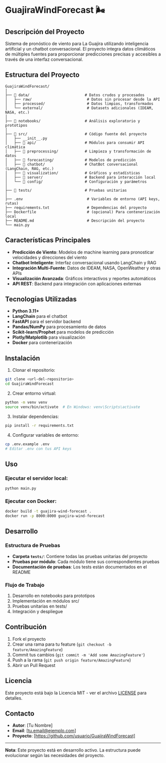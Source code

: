 # GuajiraWindForecast 🌬️

## Descripción del Proyecto

Sistema de pronóstico de viento para La Guajira utilizando inteligencia artificial y un chatbot conversacional. El proyecto integra datos climáticos de múltiples fuentes para proporcionar predicciones precisas y accesibles a través de una interfaz conversacional.

## Estructura del Proyecto

```
GuajiraWindForecast/
│
├── 📁 data/                         # Datos crudos y procesados
│   ├── raw/                         # Datos sin procesar desde la API
│   ├── processed/                   # Datos limpios, transformados
│   └── external/                    # Datasets adicionales (IDEAM, NASA, etc.)
│
├── 📁 notebooks/                    # Análisis exploratorio y prototipos
│
├── 📁 src/                          # Código fuente del proyecto
│   ├── __init__.py
│   ├── 📁 api/                      # Módulos para consumir API climática
│   ├── 📁 preprocessing/            # Limpieza y transformación de datos
│   ├── 📁 forecasting/              # Modelos de predicción
│   ├── 📁 chatbot/                  # ChatBot conversacional (LangChain, RAG, etc.)
│   ├── 📁 visualization/            # Gráficos y estadísticas
│   ├── 📁 server/                   # Backend para interacción local
│   └── 📁 config/                   # Configuración y parámetros
│
├── 📁 tests/                        # Pruebas unitarias
│
├── .env                             # Variables de entorno (API keys, rutas)
├── requirements.txt                 # Dependencias del proyecto
├── Dockerfile                       # (opcional) Para contenerización local
├── README.md                        # Descripción del proyecto
└── main.py 
```

## Características Principales

- **Predicción de Viento**: Modelos de machine learning para pronosticar velocidades y direcciones del viento
- **Chatbot Inteligente**: Interfaz conversacional usando LangChain y RAG
- **Integración Multi-Fuente**: Datos de IDEAM, NASA, OpenWeather y otras APIs
- **Visualización Avanzada**: Gráficos interactivos y reportes automáticos
- **API REST**: Backend para integración con aplicaciones externas

## Tecnologías Utilizadas

- **Python 3.11+**
- **LangChain** para el chatbot
- **FastAPI** para el servidor backend
- **Pandas/NumPy** para procesamiento de datos
- **Scikit-learn/Prophet** para modelos de predicción
- **Plotly/Matplotlib** para visualización
- **Docker** para contenerización

## Instalación

1. Clonar el repositorio:
```bash
git clone <url-del-repositorio>
cd GuajiraWindForecast
```

2. Crear entorno virtual:
```bash
python -m venv venv
source venv/bin/activate  # En Windows: venv\Scripts\activate
```

3. Instalar dependencias:
```bash
pip install -r requirements.txt
```

4. Configurar variables de entorno:
```bash
cp .env.example .env
# Editar .env con tus API keys
```

## Uso

### Ejecutar el servidor local:
```bash
python main.py
```

### Ejecutar con Docker:
```bash
docker build -t guajira-wind-forecast .
docker run -p 8000:8000 guajira-wind-forecast
```

## Desarrollo

### Estructura de Pruebas
- **Carpeta `tests/`**: Contiene todas las pruebas unitarias del proyecto
- **Pruebas por módulo**: Cada módulo tiene sus correspondientes pruebas
- **Documentación de pruebas**: Los tests están documentados en el README

### Flujo de Trabajo
1. Desarrollo en notebooks para prototipos
2. Implementación en módulos src/
3. Pruebas unitarias en tests/
4. Integración y despliegue

## Contribución

1. Fork el proyecto
2. Crear una rama para tu feature (`git checkout -b feature/AmazingFeature`)
3. Commit tus cambios (`git commit -m 'Add some AmazingFeature'`)
4. Push a la rama (`git push origin feature/AmazingFeature`)
5. Abrir un Pull Request

## Licencia

Este proyecto está bajo la Licencia MIT - ver el archivo [LICENSE](LICENSE) para detalles.

## Contacto

- **Autor**: [Tu Nombre]
- **Email**: [tu.email@ejemplo.com]
- **Proyecto**: [https://github.com/usuario/GuajiraWindForecast]

---

**Nota**: Este proyecto está en desarrollo activo. La estructura puede evolucionar según las necesidades del proyecto. 